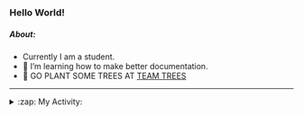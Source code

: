 ### Hello World!

##### About:
- Currently I am a student.
- 🌱 I’m learning how to make better documentation.
- 🌱 GO PLANT SOME TREES AT [TEAM TREES](https://teamtrees.org/)

---
<details>
  <summary>:zap: My Activity:</summary>
  
<!--START_SECTION:waka-->
![Code Time](http://img.shields.io/badge/Code%20Time-1%2C044%20hrs%2026%20mins-blue)

**I'm a Night 🦉** 

```text
🌞 Morning                124 commits         ██░░░░░░░░░░░░░░░░░░░░░░░   08.46 % 
🌆 Daytime                519 commits         █████████░░░░░░░░░░░░░░░░   35.43 % 
🌃 Evening                391 commits         ███████░░░░░░░░░░░░░░░░░░   26.69 % 
🌙 Night                  431 commits         ███████░░░░░░░░░░░░░░░░░░   29.42 % 
```
📅 **I'm Most Productive on Wednesday** 

```text
Monday                   226 commits         ████░░░░░░░░░░░░░░░░░░░░░   15.43 % 
Tuesday                  210 commits         ████░░░░░░░░░░░░░░░░░░░░░   14.33 % 
Wednesday                342 commits         ██████░░░░░░░░░░░░░░░░░░░   23.34 % 
Thursday                 155 commits         ███░░░░░░░░░░░░░░░░░░░░░░   10.58 % 
Friday                   170 commits         ███░░░░░░░░░░░░░░░░░░░░░░   11.60 % 
Saturday                 120 commits         ██░░░░░░░░░░░░░░░░░░░░░░░   08.19 % 
Sunday                   242 commits         ████░░░░░░░░░░░░░░░░░░░░░   16.52 % 
```


📊 **This Week I Spent My Time On** 

```text
🔥 Editors: 
VS Code                  3 hrs 28 mins       █████████████████████████   100.00 % 

🐱‍💻 Projects: 
CSF22                    1 hr 53 mins        ██████████████░░░░░░░░░░░   54.42 % 
EddieBot                 1 hr 8 mins         ████████░░░░░░░░░░░░░░░░░   32.79 % 
praise-demo              26 mins             ███░░░░░░░░░░░░░░░░░░░░░░   12.80 % 
```


 Last Updated on 02/03/2023 09:03:00 UTC
<!--END_SECTION:waka-->
</details>
